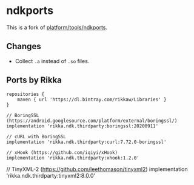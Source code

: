 # ndkports

This is a fork of [platform/tools/ndkports](https://android.googlesource.com/platform/tools/ndkports).

## Changes

* Collect `.a` instead of `.so` files.

## Ports by Rikka

```
repositories {
    maven { url 'https://dl.bintray.com/rikkaw/Libraries' }
}
```

```
// BoringSSL (https://android.googlesource.com/platform/external/boringssl/)
implementation 'rikka.ndk.thirdparty:boringssl:20200911'

// cURL with BoringSSL
implementation 'rikka.ndk.thirdparty:curl:7.72.0-boringssl'

// xHook (https://github.com/iqiyi/xHook)
implementation 'rikka.ndk.thirdparty:xhook:1.2.0'
```

// TinyXML-2 (https://github.com/leethomason/tinyxml2)
implementation 'rikka.ndk.thirdparty:tinyxml2:8.0.0'
```